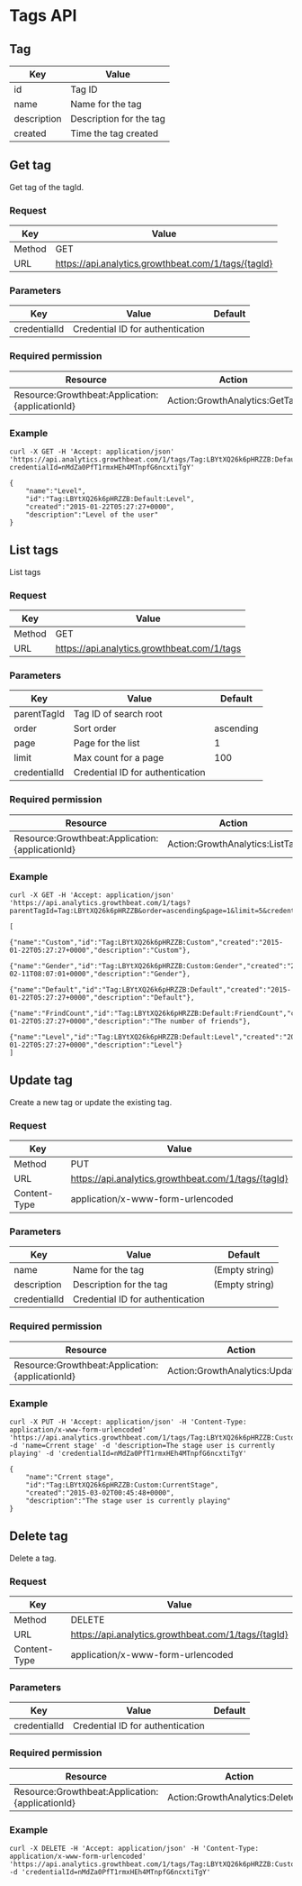 # Tags API

## Tag

|Key|Value|
|---|---|
|id|Tag ID|
|name|Name for the tag|
|description|Description for the tag|
|created|Time the tag created|

## Get tag

Get tag of the tagId.

### Request

|Key|Value|
|---|---|
|Method|GET|
|URL|https://api.analytics.growthbeat.com/1/tags/{tagId}|

### Parameters

|Key|Value|Default|
|---|---|---|
|credentialId|Credential ID for authentication||

### Required permission

|Resource|Action|
|---|---|
|Resource:Growthbeat:Application:{applicationId}|Action:GrowthAnalytics:GetTag|

### Example

```
curl -X GET -H 'Accept: application/json' 'https://api.analytics.growthbeat.com/1/tags/Tag:LBYtXQ26k6pHRZZB:Default:Level?credentialId=nMdZa0PfT1rmxHEh4MTnpfG6ncxtiTgY'
```

```
{
	"name":"Level",
	"id":"Tag:LBYtXQ26k6pHRZZB:Default:Level",
	"created":"2015-01-22T05:27:27+0000",
	"description":"Level of the user"
}
```

## List tags

List tags

### Request

|Key|Value|
|---|---|
|Method|GET|
|URL|https://api.analytics.growthbeat.com/1/tags|

### Parameters

|Key|Value|Default|
|---|---|---|
|parentTagId|Tag ID of search root||
|order|Sort order|ascending|
|page|Page for the list|1|
|limit|Max count for a page|100|
|credentialId|Credential ID for authentication||

### Required permission

|Resource|Action|
|---|---|
|Resource:Growthbeat:Application:{applicationId}|Action:GrowthAnalytics:ListTag|

### Example

```
curl -X GET -H 'Accept: application/json' 'https://api.analytics.growthbeat.com/1/tags?parentTagId=Tag:LBYtXQ26k6pHRZZB&order=ascending&page=1&limit=5&credentialId=nMdZa0PfT1rmxHEh4MTnpfG6ncxtiTgY'
```

```
[
	{"name":"Custom","id":"Tag:LBYtXQ26k6pHRZZB:Custom","created":"2015-01-22T05:27:27+0000","description":"Custom"},
	{"name":"Gender","id":"Tag:LBYtXQ26k6pHRZZB:Custom:Gender","created":"2015-02-11T08:07:01+0000","description":"Gender"},
	{"name":"Default","id":"Tag:LBYtXQ26k6pHRZZB:Default","created":"2015-01-22T05:27:27+0000","description":"Default"},
	{"name":"FrindCount","id":"Tag:LBYtXQ26k6pHRZZB:Default:FriendCount","created":"2015-01-22T05:27:27+0000","description":"The number of friends"},
	{"name":"Level","id":"Tag:LBYtXQ26k6pHRZZB:Default:Level","created":"2015-01-22T05:27:27+0000","description":"Level"}
]
```

## Update tag

Create a new tag or update the existing tag.

### Request

|Key|Value|
|---|---|
|Method|PUT|
|URL|https://api.analytics.growthbeat.com/1/tags/{tagId}|
|Content-Type|application/x-www-form-urlencoded|

### Parameters

|Key|Value|Default|
|---|---|---|
|name|Name for the tag|(Empty string)|
|description|Description for the tag|(Empty string)|
|credentialId|Credential ID for authentication||

### Required permission

|Resource|Action|
|---|---|
|Resource:Growthbeat:Application:{applicationId}|Action:GrowthAnalytics:UpdateTag|

### Example

```
curl -X PUT -H 'Accept: application/json' -H 'Content-Type: application/x-www-form-urlencoded' 'https://api.analytics.growthbeat.com/1/tags/Tag:LBYtXQ26k6pHRZZB:Custom:CurrentStage' -d 'name=Crrent stage' -d 'description=The stage user is currently playing' -d 'credentialId=nMdZa0PfT1rmxHEh4MTnpfG6ncxtiTgY'
```

```
{
	"name":"Crrent stage",
	"id":"Tag:LBYtXQ26k6pHRZZB:Custom:CurrentStage",
	"created":"2015-03-02T00:45:48+0000",
	"description":"The stage user is currently playing"
}
```

## Delete tag

Delete a tag.

### Request

|Key|Value|
|---|---|
|Method|DELETE|
|URL|https://api.analytics.growthbeat.com/1/tags/{tagId}|
|Content-Type|application/x-www-form-urlencoded|

### Parameters

|Key|Value|Default|
|---|---|---|
|credentialId|Credential ID for authentication||

### Required permission

|Resource|Action|
|---|---|
|Resource:Growthbeat:Application:{applicationId}|Action:GrowthAnalytics:DeleteTag|

### Example

```
curl -X DELETE -H 'Accept: application/json' -H 'Content-Type: application/x-www-form-urlencoded' 'https://api.analytics.growthbeat.com/1/tags/Tag:LBYtXQ26k6pHRZZB:Custom:CurrentStage' -d 'credentialId=nMdZa0PfT1rmxHEh4MTnpfG6ncxtiTgY'
```
